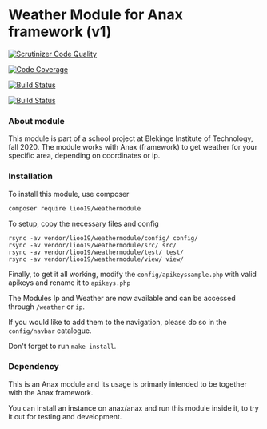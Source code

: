 # Weather Module for Anax framework (v1)
[![Scrutinizer Code Quality](https://scrutinizer-ci.com/g/Lioo19/weathermodule/badges/quality-score.png?b=master)](https://scrutinizer-ci.com/g/Lioo19/weathermodule/?branch=master)

[![Code Coverage](https://scrutinizer-ci.com/g/Lioo19/weathermodule/badges/coverage.png?b=master)](https://scrutinizer-ci.com/g/Lioo19/weathermodule/?branch=master)

[![Build Status](https://scrutinizer-ci.com/g/Lioo19/weathermodule/badges/build.png?b=master)](https://scrutinizer-ci.com/g/Lioo19/weathermodule/build-status/master)

[![Build Status](https://travis-ci.org/Lioo19/weathermodule.svg?branch=master)](https://travis-ci.org/Lioo19/weathermodule)

### About module
This module is part of a school project at Blekinge Institute of Technology, fall 2020.
The module works with Anax (framework) to get weather for your specific area, depending on coordinates or ip.

### Installation
To install this module, use composer

`composer require lioo19/weathermodule`

To setup, copy the necessary files and config

```
rsync -av vendor/lioo19/weathermodule/config/ config/
rsync -av vendor/lioo19/weathermodule/src/ src/
rsync -av vendor/lioo19/weathermodule/test/ test/
rsync -av vendor/lioo19/weathermodule/view/ view/
```

Finally, to get it all working, modify the `config/apikeyssample.php` with valid apikeys and rename it to `apikeys.php`

The Modules Ip and Weather are now available and can be accessed through `/weather` or `ip`.

If you would like to add them to the navigation, please do so in the `config/navbar` catalogue.

Don't forget to run `make install`.

### Dependency
This is an Anax module and its usage is primarly intended to be together with the Anax framework.

You can install an instance on anax/anax and run this module inside it, to try it out for testing and development.
